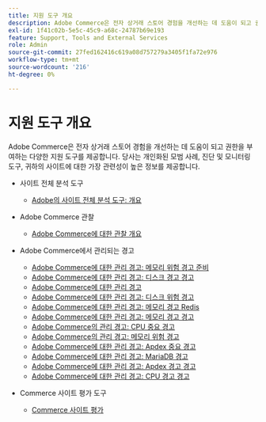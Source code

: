 ```yaml
---
title: 지원 도구 개요
description: Adobe Commerce은 전자 상거래 스토어 경험을 개선하는 데 도움이 되고 권한을 부여하는 다양한 지원 도구를 제공합니다. 당사는 개인화된 모범 사례, 진단 및 모니터링 도구, 귀하의 사이트에 대한 가장 관련성이 높은 정보를 제공합니다.
exl-id: 1f41c02b-5e5c-45c9-a68c-24787b69e193
feature: Support, Tools and External Services
role: Admin
source-git-commit: 27fed162416c619a08d757279a3405f1fa72e976
workflow-type: tm+mt
source-wordcount: '216'
ht-degree: 0%

---
```


# 지원 도구 개요

Adobe Commerce은 전자 상거래 스토어 경험을 개선하는 데 도움이 되고 권한을 부여하는 다양한 지원 도구를 제공합니다. 당사는 개인화된 모범 사례, 진단 및 모니터링 도구, 귀하의 사이트에 대한 가장 관련성이 높은 정보를 제공합니다.

* 사이트 전체 분석 도구

   * [Adobe의 사이트 전체 분석 도구: 개요](/help/support-tools/site-wide-analysis-tool/swat-tool-overview.md)

* Adobe Commerce 관찰

   * [Adobe Commerce에 대한 관찰 개요](https://experienceleague.adobe.com/en/docs/commerce-operations/tools/observation-for-adobe-commerce/intro)

* Adobe Commerce에서 관리되는 경고
   * [Adobe Commerce에 대한 관리 경고: 메모리 위험 경고 준비](https://experienceleague.adobe.com/en/docs/commerce-operations/tools/managed-alerts-for-adobe-commerce/managed-alerts-on-magento-commerce-redis-memory-critical-alert)
   * [Adobe Commerce에 대한 관리 경고: 디스크 경고 경고](https://experienceleague.adobe.com/en/docs/commerce-operations/tools/managed-alerts-for-adobe-commerce/managed-alerts-for-magento-commerce-disk-warning-alert)
   * [Adobe Commerce에 대한 관리 경고](https://experienceleague.adobe.com/en/docs/commerce-operations/tools/managed-alerts-for-adobe-commerce/managed-alerts-for-magento-commerce)
   * [Adobe Commerce에 대한 관리 경고: 디스크 위험 경고](https://experienceleague.adobe.com/en/docs/commerce-operations/tools/managed-alerts-for-adobe-commerce/managed-alerts-for-magento-commerce-disk-critical-alert)
   * [Adobe Commerce에 대한 관리 경고: 메모리 경고 Redis](https://experienceleague.adobe.com/en/docs/commerce-operations/tools/managed-alerts-for-adobe-commerce/managed-alerts-on-magento-commerce-redis-memory-warning-alert)
   * [Adobe Commerce에 대한 관리 경고: 메모리 경고 경고](https://experienceleague.adobe.com/en/docs/commerce-operations/tools/managed-alerts-for-adobe-commerce/managed-alerts-for-magento-commerce-memory-warning-alert)
   * [Adobe Commerce의 관리 경고: CPU 중요 경고](https://experienceleague.adobe.com/en/docs/commerce-operations/tools/managed-alerts-for-adobe-commerce/managed-alerts-on-magento-commerce-cpu-critical-alert)
   * [Adobe Commerce의 관리 경고: 메모리 위험 경고](https://experienceleague.adobe.com/en/docs/commerce-operations/tools/managed-alerts-for-adobe-commerce/managed-alerts-on-magento-commerce-memory-critical-alert)
   * [Adobe Commerce에 대한 관리 경고: Apdex 중요 경고](https://experienceleague.adobe.com/en/docs/commerce-operations/tools/managed-alerts-for-adobe-commerce/managed-alerts-for-magento-commerce-apdex-critical-alert)
   * [Adobe Commerce에 대한 관리 경고: MariaDB 경고](https://experienceleague.adobe.com/en/docs/commerce-operations/tools/managed-alerts-for-adobe-commerce/managed-alerts-on-magento-commerce-mariadb-alerts)
   * [Adobe Commerce에 대한 관리 경고: Apdex 경고 경고](https://experienceleague.adobe.com/en/docs/commerce-operations/tools/managed-alerts-for-adobe-commerce/managed-alerts-for-magento-commerce-apdex-warning-alert)
   * [Adobe Commerce에 대한 관리 경고: CPU 경고 경고](https://experienceleague.adobe.com/en/docs/commerce-operations/tools/managed-alerts-for-adobe-commerce/managed-alerts-for-magento-commerce-cpu-warning-alert)
* Commerce 사이트 평가 도구
   * [Commerce 사이트 평가](https://experienceleague.adobe.com/tools/commerce-site-assessment/index.html)
